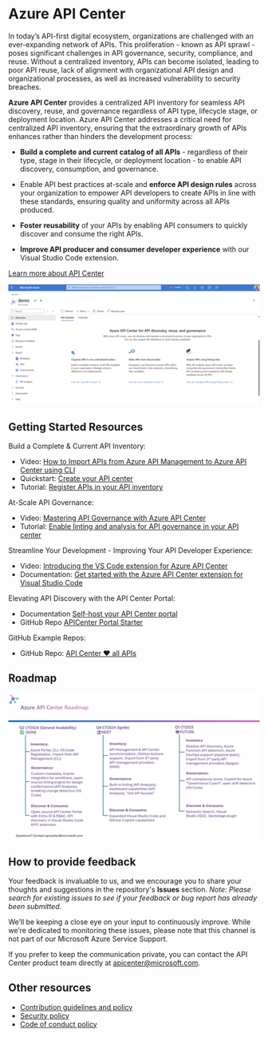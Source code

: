 # Azure API Center

In today’s API-first digital ecosystem, organizations are challenged with an ever-expanding network of APIs. This proliferation - known as API sprawl - poses significant challenges in API governance, security, compliance, and reuse. Without a centralized inventory, APIs can become isolated, leading to poor API reuse, lack of alignment with organizational API design and organizational processes, as well as increased vulnerability to security breaches.

**Azure API Center** provides a centralized API inventory for seamless API discovery, reuse, and governance regardless of API type, lifecycle stage, or deployment location. Azure API Center addresses a critical need for centralized API inventory, ensuring that the extraordinary growth of APIs enhances rather than hinders the development process:

- **Build a complete and current catalog of all APIs** - regardless of their type, stage in their lifecycle, or deployment location - to enable API discovery, consumption, and governance.

- Enable API best practices at-scale and **enforce API design rules** across your organization to empower API developers to create APIs in line with these standards, ensuring quality and uniformity across all APIs produced.

- **Foster reusability** of your APIs by enabling API consumers to quickly discover and consume the right APIs.

- **Improve API producer and consumer developer experience** with our Visual Studio Code extension.

[Learn more about API Center](https://aka.ms/apicenter/blogpost)


![APIs view in Azure API Center](media/readme-screenshot.png)

## Getting Started Resources

Build a Complete & Current API Inventory:
- Video: [How to Import APIs from Azure API Management to Azure API Center using CLI](https://youtu.be/SuGkhuBUV5k?si=M0VrEjnq4K6qBBSz)
- Quickstart: [Create your API center](https://learn.microsoft.com/azure/api-center/set-up-api-center)
- Tutorial: [Register APIs in your API inventory](https://learn.microsoft.com/azure/api-center/register-apis)

At-Scale API Governance:
- Video: [Mastering API Governance with Azure API Center](https://youtu.be/m0XATQaVhxA?si=oDfFDPE9hDPbrczP)
- Tutorial: [Enable linting and analysis for API governance in your API center](https://learn.microsoft.com/azure/api-center/enable-api-analysis-linting)

Streamline Your Development - Improving Your API Developer Experience:
- Video: [Introducing the VS Code extension for Azure API Center](https://youtu.be/62X0NALedCc) 
- Documentation: [Get started with the Azure API Center extension for Visual Studio Code](https://learn.microsoft.com/azure/api-center/use-vscode-extension)

Elevating API Discovery with the API Center Portal:
- Documentation [Self-host your API Center portal](https://learn.microsoft.com/azure/api-center/enable-api-center-portal)
- GitHub Repo [APICenter Portal Starter](https://github.com/Azure/APICenter-Portal-Starter)

GitHub Example Repos: 
- GitHub Repo: [API Center ❤️ all APIs](https://github.com/Azure-Samples/universal-api-center)

## Roadmap

![APIs view in Azure API Center](media/roadmap/roadmap07082024.png)

## How to provide feedback

Your feedback is invaluable to us, and we encourage you to share your thoughts and suggestions in the repository's **Issues** section. *Note: Please search for existing issues to see if your feedback or bug report has already been submitted.* 

We’ll be keeping a close eye on your input to continuously improve. While we’re dedicated to monitoring these issues, please note that this channel is not part of our Microsoft Azure Service Support.

If you prefer to keep the communication private, you can contact the API Center product team directly at apicenter@microsoft.com.

## Other resources

* [Contribution guidelines and policy](CONTRIBUTIONS.md)
* [Security policy](SECURITY.md)
* [Code of conduct policy](CODE_OF_CONDUCT.md)
